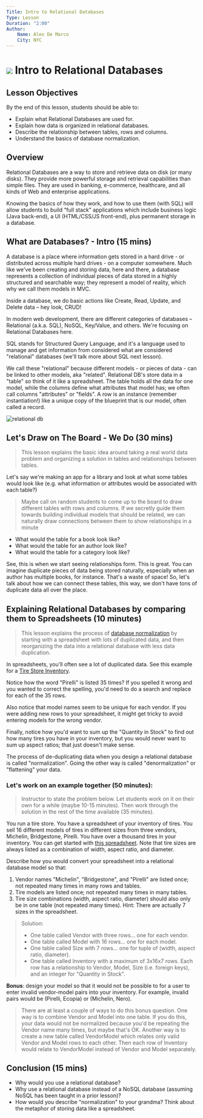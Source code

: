 ```yaml
---
Title: Intro to Relational Databases
Type: Lesson
Duration: "2:00"
Author:
    Name: Alex De Marco
    City: NYC
---
```


# ![](https://ga-dash.s3.amazonaws.com/production/assets/logo-9f88ae6c9c3871690e33280fcf557f33.png) Intro to Relational Databases

## Lesson Objectives

By the end of this lesson, students should be able to: 
- Explain what Relational Databases are used for.
- Explain how data is organized in relational databases.   
- Describe the relationship between tables, rows and columns.
- Understand the basics of database normalization.

## Overview

Relational Databases are a way to store and retrieve data on disk (or many disks). They provide more powerful storage and retrieval capabilities than simple files. They are used in banking, e-commerce, healthcare, and all kinds of Web and enterprise applications. 

Knowing the basics of how they work, and how to use them (with SQL) will allow students to build “full stack” applications which include business logic (Java back-end), a UI (HTML/CSS/JS front-end), plus permanent storage in a database.

## What are Databases? - Intro (15 mins)

A database is a place where information gets stored in a hard drive - or distributed across multiple hard drives - on a computer somewhere. Much like we've been creating and storing data, here and there, a database represents a collection of individual pieces of data stored in a highly structured and searchable way; they represent a model of reality, which why we call them models in MVC.

Inside a database, we do basic actions like Create, Read, Update, and Delete data – hey look, CRUD!

In modern web development, there are different categories of databases – Relational (a.k.a. SQL), NoSQL, Key/Value, and others. We're focusing on Relational Databases here.

SQL stands for Structured Query Language, and it's a language used to manage and get information from considered what are considered "relational" databases (we'll talk more about SQL next lesson).

We call these "relational" because different models - or pieces of data - can be linked to other models, aka "related". Relational DB's store data in a "table" so think of it like a spreadsheet. The table holds all the data for one model, while the columns define what attributes that model has; we often call columns "attributes" or "fields". A row is an instance (remember instantiation!) like a unique copy of the blueprint that is our model, often called a record.

![relational db](https://cloud.githubusercontent.com/assets/25366/8589355/2646c588-25ca-11e5-9f2d-3d3afe8b7817.png)

## Let's Draw on The Board - We Do (30 mins)

> This lesson explains the basic idea around taking a real world data problem and organizing a solution in tables and relationships between tables.

Let's say we're making an app for a library and look at what some tables would look like (e.g. what information or attributes would be associated with each table?)

> Maybe call on random students to come up to the board to draw different tables with rows and columns. If we secretly guide them towards building individual models that should be related, we can naturally draw connections between them to show relationships in a minute

- What would the table for a book look like?
- What would the table for an author look like?
- What would the table for a category look like?

See, this is when we start seeing relationships form. This is great. You can imagine duplicate pieces of data being stored naturally, especially when an author has multiple books, for instance. That's a waste of space!  So, let's talk about how we can connect these tables, this way, we don't have tons of duplicate data all over the place.

## Explaining Relational Databases by comparing them to Spreadsheets (10 minutes) 

> This lesson explains the process of [database normalization](https://en.wikipedia.org/wiki/Database_normalization) by starting with a spreadsheet with lots of duplicated data, and then reorganizing the data into a relational database with less data duplication.

In spreadsheets, you'll often see a lot of duplicated data. See this example for a [Tire Store Inventory](Tire-Store.xlsx). 

Notice how the word "Pirelli" is listed 35 times? If you spelled it wrong and you wanted to correct the spelling, you'd need to do a search and replace for each of the 35 rows. 

Also notice that model names seem to be unique for each vendor. If you were adding new rows to your spreadsheet, it might get tricky to avoid entering models for the wrong vendor.

Finally, notice how you'd want to sum up the "Quantity in Stock" to find out how many tires you have in your inventory, but you would never want to sum up aspect ratios; that just doesn't make sense.  

The process of de-duplicating data when you design a relational database is called "normalization". Going the other way is called "denormalization" or "flattening" your data.

### Let's work on an example together (50 minutes):

> Instructor to state the problem below. Let students work on it on their own for a while (maybe 10-15 minutes). Then work through the solution in the rest of the time available (35 minutes). 

You run a tire store. You have a spreadsheet of your inventory of tires. You sell 16 different models of tires in different sizes from three vendors, Michelin, Bridgestone, Pirelli. You have over a thousand tires in your inventory. You can get started with [this spreadsheet](Tire-Store.xlsx). Note that tire sizes are always listed as a combination of width, aspect ratio, and diameter.
 
Describe how you would convert your spreadsheet into a relational database model so that: 
1. Vendor names "Michelin", "Bridgestone", and "Pirelli" are listed once; not repeated many times in many rows and tables.
1. Tire models are listed once; not repeated many times in many tables.
1. Tire size combinations (width, aspect ratio, diameter) should also only be in one table (not repeated many times). Hint: There are actually 7 sizes in the spreadsheet.

> Solution: 
> - One table called Vendor with three rows... one for each vendor.
> - One table called Model with 16 rows... one for each model.
> - One table called Size with 7 rows... one for tuple of (width, aspect ratio, diameter).
> - One table called Inventory with a maximum of 3x16x7 rows. Each row has a relationship to Vendor, Model, Size (i.e. foreign keys), and an integer for "Quantity in Stock". 

__Bonus__: design your model so that it would not be possible to for a user to enter invalid vendor-model pairs into your inventory. For example, invalid pairs would be (Pirelli, Ecopia) or (Michelin, Nero).  

> There are at least a couple of ways to do this bonus question. One way is to combine Vendor and Model into one table. If you do this, your data would not be normalized because you'd be repeating the Vendor name many times, but maybe that's OK. Another way is to create a new table called VendorModel which relates only valid Vendor and Model rows to each other. Then each row of Inventory would relate to VendorModel instead of Vendor and Model separately.    

## Conclusion (15 mins)

- Why would you use a relational database? 
- Why use a relational database instead of a NoSQL database (assuming NoSQL has been taught in a prior lesson)?
- How would you describe "normalization" to your grandma? Think about the metaphor of storing data like a spreadsheet.



